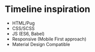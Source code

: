 # Timeline inspiration

- HTML/Pug
- CSS/SCSS
- JS (ES6, Babel)
- Responsive (Mobile First approach)
- Material Design Compatible


 
